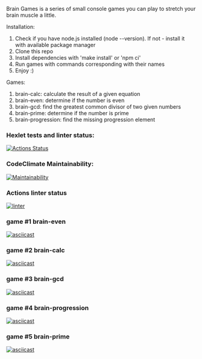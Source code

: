 Brain Games is a series of small console games you can play to stretch your brain muscle a little.

Installation:
1. Check if you have node.js installed (node --version). If not - install it with available package manager
2. Clone this repo
3. Install dependencies with 'make install' or 'npm ci'
4. Run games with commands corresponding with their names
5. Enjoy :)

Games:
1. brain-calc: calculate the result of a given equation
2. brain-even: determine if the number is even
3. brain-gcd: find the greatest common divisor of two given numbers
4. brain-prime: determine if the number is prime
5. brain-progression: find the missing progression element


### Hexlet tests and linter status:
[![Actions Status](https://github.com/nidges/backend-project-lvl1/workflows/hexlet-check/badge.svg?branch=main)](https://github.com/nidges/backend-project-lvl1/actions?query=branch:main)

### CodeClimate Maintainability:
[![Maintainability](https://api.codeclimate.com/v1/badges/70f28cf06c690228a521/maintainability)](https://codeclimate.com/github/nidges/backend-project-lvl1/maintainability)

### Actions linter status
[![linter](https://github.com/nidges/backend-project-lvl1/actions/workflows/linter-workflow.yml/badge.svg)](https://github.com/nidges/backend-project-lvl1/actions/workflows/linter-workflow.yml)

### game #1 brain-even
[![asciicast](https://asciinema.org/a/8JXQgjU1YPgyqgLd1jly4orUL.svg)](https://asciinema.org/a/8JXQgjU1YPgyqgLd1jly4orUL)

### game #2 brain-calc
[![asciicast](https://asciinema.org/a/ao3w0UtdMVJplOa7RgKGiRbDC.svg)](https://asciinema.org/a/ao3w0UtdMVJplOa7RgKGiRbDC)

### game #3 brain-gcd
[![asciicast](https://asciinema.org/a/s5a1YHbYdocAptCutpKhk90kD.svg)](https://asciinema.org/a/s5a1YHbYdocAptCutpKhk90kD)

### game #4 brain-progression
[![asciicast](https://asciinema.org/a/aOkSBhAy6rDTl8C2AuAi5xW2X.svg)](https://asciinema.org/a/aOkSBhAy6rDTl8C2AuAi5xW2X)

### game #5 brain-prime
[![asciicast](https://asciinema.org/a/tyHRubbE0cpcalqgxjBYK6Yt7.svg)](https://asciinema.org/a/tyHRubbE0cpcalqgxjBYK6Yt7)
